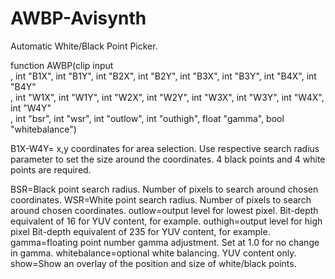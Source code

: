 # AWBP-Avisynth
Automatic White/Black Point Picker.

function AWBP(clip input\
, int "B1X", int "B1Y", int "B2X", int "B2Y", int "B3X", int "B3Y", int "B4X", int "B4Y"\
, int "W1X", int "W1Y", int "W2X", int "W2Y", int "W3X", int "W3Y", int "W4X", int "W4Y"\
, int "bsr", int "wsr", int "outlow", int "outhigh", float "gamma", bool "whitebalance")

B1X-W4Y= x,y coordinates for area selection.
Use respective search radius parameter to set the size around the coordinates.
4 black points and 4 white points are required.

BSR=Black point search radius. Number of pixels to search around chosen coordinates.
WSR=White point search radius. Number of pixels to search around chosen coordinates.
outlow=output level for lowest pixel. Bit-depth equivalent of 16 for YUV content, for example.
outhigh=output level for high pixel Bit-depth equivalent of 235 for YUV content, for example.
gamma=floating point number gamma adjustment. Set at 1.0 for no change in gamma.
whitebalance=optional white balancing. YUV content only.
show=Show an overlay of the position and size of white/black points.
